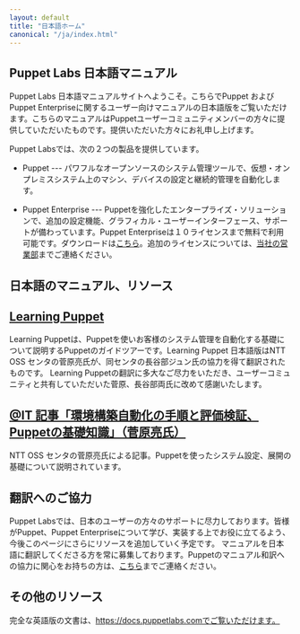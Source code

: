 ```yaml
---
layout: default
title: "日本語ホーム"
canonical: "/ja/index.html"
---
```


Puppet Labs 日本語マニュアル
-------

Puppet Labs 日本語マニュアルサイトへようこそ。こちらでPuppet およびPuppet Enterpriseに関するユーザー向けマニュアルの日本語版をご覧いただけます。こちらのマニュアルはPuppetユーザーコミュニティメンバーの方々に提供していただいたものです。提供いただいた方々にお礼申し上げます。

Puppet Labsでは、次の２つの製品を提供しています。

* Puppet --- パワフルなオープンソースのシステム管理ツールで、仮想・オンプレミスシステム上のマシン、デバイスの設定と継続的管理を自動化します。

* Puppet Enterprise --- Puppetを強化したエンタープライズ・ソリューションで、追加の設定機能、グラフィカル・ユーザーインターフェース、サポートが備わっています。Puppet Enterpriseは１０ライセンスまで無料で利用可能です。ダウンロードは[こちら](http://puppetlabs.com/download-puppet-enterprise)。追加のライセンスについては、[当社の営業部](sales@puppetlabs.com)までご連絡ください。

日本語のマニュアル、リソース
-----

**[Learning Puppet](/introduction_ja.html)**
-----
Learning Puppetは、Puppetを使いお客様のシステム管理を自動化する基礎について説明するPuppetのガイドツアーです。Learning Puppet 日本語版はNTT OSS センタの菅原亮氏が、同センタの長谷部ジュン氏の協力を得て翻訳されたものです。
Learning Puppetの翻訳に多大なご尽力をいただき、ユーザーコミュニティと共有していただいた菅原、長谷部両氏に改めて感謝いたします。


**[@IT 記事「環境構築自動化の手順と評価検証、Puppetの基礎知識」（菅原亮氏）](http://www.atmarkit.co.jp/ait/kw/auto_infra.html)**
-----
NTT OSS センタの菅原亮氏による記事。Puppetを使ったシステム設定、展開の基礎について説明されています。

翻訳へのご協力
-----

Puppet Labsでは、日本のユーザーの方々のサポートに尽力しております。皆様がPuppet、Puppet Enterpriseについて学び、実装する上でお役に立てるよう、今後このページにさらにリソースを追加していく予定です。
マニュアルを日本語に翻訳してくださる方を常に募集しております。Puppetのマニュアル和訳への協力に関心をお持ちの方は、[こちら](localization@puppetlabs.com)までご連絡ください。

その他のリソース
-----

完全な英語版の文書は、https://docs.puppetlabs.comでご覧いただけます。
